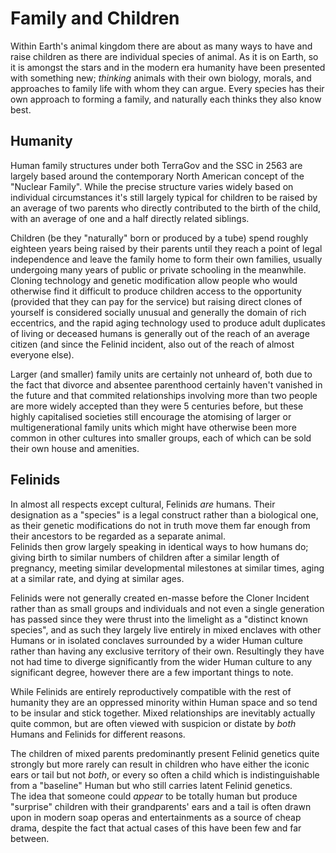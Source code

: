 # Family and Children

Within Earth's animal kingdom there are about as many ways to have and raise children as there are individual species of animal. As it is on Earth, so it is amongst the stars and in the modern era humanity have been presented with something new; *thinking* animals with their own biology, morals, and approaches to family life with whom they can argue. Every species has their own approach to forming a family, and naturally each thinks they also know best.

## Humanity

Human family structures under both TerraGov and the SSC in 2563 are largely based around the contemporary North American concept of the "Nuclear Family". While the precise structure varies widely based on individual circumstances it's still largely typical for children to be raised by an average of two parents who directly contributed to the birth of the child, with an average of one and a half directly related siblings.  
  
Children (be they "naturally" born or produced by a tube) spend roughly eighteen years being raised by their parents until they reach a point of legal independence and leave the family home to form their own families, usually undergoing many years of public or private schooling in the meanwhile.  
Cloning technology and genetic modification allow people who would otherwise find it difficult to produce children access to the opportunity (provided that they can pay for the service) but raising direct clones of yourself is considered socially unusual and generally the domain of rich eccentrics, and the rapid aging technology used to produce adult duplicates of living or deceased humans is generally out of the reach of an average citizen (and since the Felinid incident, also out of the reach of almost everyone else).  

Larger (and smaller) family units are certainly not unheard of, both due to the fact that divorce and absentee parenthood certainly haven't vanished in the future and that commited relationships involving more than two people are more widely accepted than they were 5 centuries before, but these highly capitalised societies still encourage the atomising of larger or multigenerational family units which might have otherwise been more common in other cultures into smaller groups, each of which can be sold their own house and amenities.  

## Felinids
In almost all respects except cultural, Felinids *are* humans. Their designation as a "species" is a legal construct rather than a biological one, as their genetic modifications do not in truth move them far enough from their ancestors to be regarded as a separate animal.  
Felinids then grow largely speaking in identical ways to how humans do; giving birth to similar numbers of children after a similar length of pregnancy, meeting similar developmental milestones at similar times, aging at a similar rate, and dying at similar ages.  
  
Felinids were not generally created en-masse before the Cloner Incident rather than as small groups and individuals and not even a single generation has passed since they were thrust into the limelight as a "distinct known species", and as such they largely live entirely in mixed enclaves with other Humans or in isolated conclaves surrounded by a wider Human culture rather than having any exclusive territory of their own. Resultingly they have not had time to diverge significantly from the wider Human culture to any significant degree, however there are a few important things to note.  

While Felinids are entirely reproductively compatible with the rest of humanity they are an oppressed minority within Human space and so tend to be insular and stick together. Mixed relationships are inevitably actually quite common, but are often viewed with suspicion or distate by *both* Humans and Felinids for different reasons.  

The children of mixed parents predominantly present Felinid genetics quite strongly but more rarely can result in children who have either the iconic ears or tail but not *both*, or every so often a child which is indistinguishable from a "baseline" Human but who still carries latent Felinid genetics.  
The idea that someone could *appear* to be totally human but produce "surprise" children with their grandparents' ears and a tail is often drawn upon in modern soap operas and entertainments as a source of cheap drama, despite the fact that actual cases of this have been few and far between.
